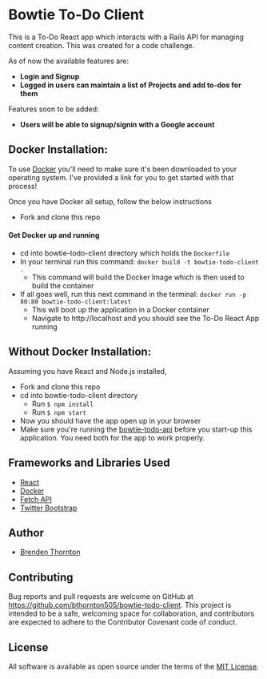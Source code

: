 # Bowtie To-Do Client

This is a To-Do React app which interacts with a Rails API for managing content creation. This was created for a code challenge.

As of now the available features are:

- **Login and Signup**
- **Logged in users can maintain a list of Projects and add to-dos for them**

Features soon to be added:

- **Users will be able to signup/signin with a Google account**

## Docker Installation:

To use [Docker](https://docs.docker.com/docker-for-mac/install/) you'll need to make sure it's been downloaded to your operating system. I've provided a link for you to get started with that process!

Once you have Docker all setup, follow the below instructions

- Fork and clone this repo

#### Get Docker up and running

- cd into bowtie-todo-client directory which holds the `Dockerfile`
- In your terminal run this command: `docker build -t bowtie-todo-client .`
  - This command will build the Docker Image which is then used to build the container
- If all goes well, run this next command in the terminal: `docker run -p 80:80 bowtie-todo-client:latest`
  - This will boot up the application in a Docker container
  - Navigate to http://localhost and you should see the To-Do React App running

## Without Docker Installation:

Assuming you have React and Node.js installed,

- Fork and clone this repo
- cd into bowtie-todo-client directory
  - Run `$ npm install`
  - Run `$ npm start`
- Now you should have the app open up in your browser
- Make sure you're running the [bowtie-todo-api](https://github.com/bthornton505/bowtie-todo-api) before you start-up this application. You need both for the app to work properly.

## Frameworks and Libraries Used

- [React](https://reactjs.org/)
- [Docker](https://www.docker.com/)
- [Fetch API](https://developer.mozilla.org/en-US/docs/Web/API/Fetch_API)
- [Twitter Bootstrap](https://getbootstrap.com/)

## Author

- [Brenden Thornton](https://github.com/bthornton505)

## Contributing

Bug reports and pull requests are welcome on GitHub at https://github.com/bthornton505/bowtie-todo-client. This project is intended to be a safe, welcoming space for collaboration, and contributors are expected to adhere to the Contributor Covenant code of conduct.

## License

All software is available as open source under the terms of the [MIT License](https://github.com/bthornton505/bowtie-todo-client/blob/master/LICENSE).
